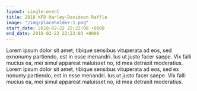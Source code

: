 ```yaml
---
layout: single-event
title: 2018 KFD Harley-Davidson Raffle
image: "/img/placeholder-1.png"
start_date: 2018-02-22 22:22:08 +0000
end_date: 2018-02-22 22:22:03 +0000
---
```

Lorem ipsum dolor sit amet, tibique sensibus vituperata ad eos, sed exnonumy partiendo, est in esse menandri. Ius ut justo facer saepe. Vix falli mucius ea, mei simul appareat maluisset no, id mea detraxit moderatius. Lorem ipsum dolor sit amet, tibique sensibus vituperata ad eos, sed ex nonumy partiendo, est in esse menandri. Ius ut justo facer saepe. Vix falli mucius ea, mei simul appareat maluisset no, id mea detraxit moderatius.